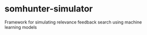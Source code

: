 # somhunter-simulator
Framework for simulating relevance feedback search using machine learning models
